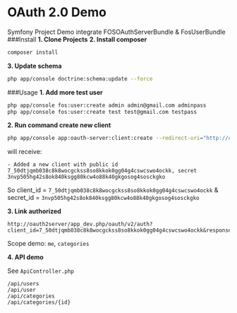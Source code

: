OAuth 2.0 Demo
===========
Symfony Project Demo integrate FOSOAuthServerBundle & FosUserBundle
###Install
**1. Clone Projects**
**2. Install composer**

```bash
composer install
```
**3. Update schema**
```bash
php app/console doctrine:schema:update --force
```
###Usage
**1. Add more test user**

```bash
php app/console fos:user:create admin admin@gmail.com adminpass
php app/console fos:user:create test test@gmail.com testpass
```
**2. Run command create new client**

```bash
php app/console app:oauth-server:client:create --redirect-uri="http://client.dev/app_dev.php/demo/login_oauth" --grant-type="authorization_code" --grant-type="..."
```
will receive:
```
- Added a new client with public id 7_50dtjqmb038c8k8wocgckss8so8kkok0gg04g4cswcswo4ockk, secret 3nvp505hg42s8ok840ksgg80kcw4o88k40gkgosog4sosckgko
```
So client_id = `7_50dtjqmb038c8k8wocgckss8so8kkok0gg04g4cswcswo4ockk` & secret_id = `3nvp505hg42s8ok840ksgg80kcw4o88k40gkgosog4sosckgko`

**3. Link authorized**

```
http://oauth2server/app_dev.php/oauth/v2/auth?client_id=7_50dtjqmb038c8k8wocgckss8so8kkok0gg04g4cswcswo4ockk&response_type=code&redirect_uri=http://client.dev/app_dev.php/demo/login_oauth&scope=me
```
Scope demo: `me`, `categories`

**4. API demo**

See `ApiController.php`

```
/api/users
/api/user
/api/categories
/api/categories/{id}
```